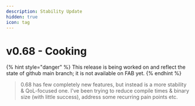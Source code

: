 ```yaml
---
description: Stability Update
hidden: true
icon: tag
---
```


# v0.68 - Cooking

{% hint style="danger" %}
This release is being worked on and reflect the state of github main branch; it is not available on FAB yet.
{% endhint %}

> 0.68 has few completely new features, but instead is a more stability & QoL-focused one. I've been trying to reduce compile times & binary size (with little success), address some recurring pain points etc.

